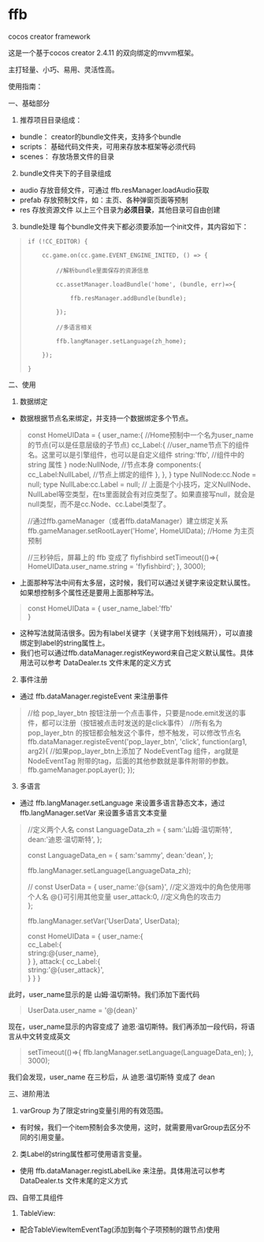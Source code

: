 # ffb
cocos creator framework

这是一个基于cocos creator 2.4.11 的双向绑定的mvvm框架。

主打轻量、小巧、易用、灵活性高。

使用指南：

 一、基础部分
1. 推荐项目目录组成：
- bundle： creator的bundle文件夹，支持多个bundle 
- scripts： 基础代码文件夹，可用来存放本框架等必须代码
- scenes： 存放场景文件的目录

2. bundle文件夹下的子目录组成
- audio 存放音频文件，可通过 ffb.resManager.loadAudio获取
- prefab 存放预制文件，如：主页、各种弹窗页面等预制
- res 存放资源文件
以上三个目录为**必须目录**，其他目录可自由创建

3. bundle处理
每个bundle文件夹下都必须要添加一个init文件，其内容如下：
>     if (!CC_EDITOR) {
> 
>         cc.game.on(cc.game.EVENT_ENGINE_INITED, () => {
> 
>             //解析bundle里面保存的资源信息
> 
>             cc.assetManager.loadBundle('home', (bundle, err)=>{
> 
>                 ffb.resManager.addBundle(bundle);
> 
>             });
> 
>             //多语言相关
> 
>             ffb.langManager.setLanguage(zh_home);
> 
>         });
> 
>     }

二、使用

1. 数据绑定
- 数据根据节点名来绑定，并支持一个数据绑定多个节点。
>   const HomeUIData = {
>       user_name:{                                     //Home预制中一个名为user_name的节点(可以是任意层级的子节点)
>           cc_Label:{                                  //user_name节点下的组件名。这里可以是引擎组件，也可以是自定义组件
>               string:'ffb',                           //组件中的 string 属性
>           }
>           node:NullNode,                              //节点本身
>           components:{
>               cc_Label:NullLabel,                     //节点上绑定的组件
>           },
>       },
>   }
>   type NullNode:cc.Node = null; type NullLabe:cc.Label = null; 
>   // 上面是个小技巧，定义NullNode、NullLabel等空类型，在ts里面就会有对应类型了。如果直接写null，就会是null类型，而不是cc.Node、cc.Label类型了。   
>   
>   
>   //通过ffb.gameManager（或者ffb.dataManager）建立绑定关系
>   ffb.gameManager.setRootLayer('Home', HomeUIData); //Home 为主页预制
>   
>   //三秒钟后，屏幕上的 ffb 变成了 flyfishbird
>   setTimeout(()=>{
>       HomeUIData.user_name.string = 'flyfishbird';
>   }, 3000);

- 上面那种写法中间有太多层，这时候，我们可以通过关键字来设定默认属性。如果想控制多个属性还是要用上面那种写法。

> const HomeUIData = {
>     user_name_label:'ffb'                                 
> }

- 这种写法就简洁很多。因为有label关键字（关键字用下划线隔开），可以直接绑定到label的string属性上。
- 我们也可以通过ffb.dataManager.registKeyword来自己定义默认属性。具体用法可以参考 DataDealer.ts 文件末尾的定义方式

2. 事件注册
- 通过 ffb.dataManager.registeEvent 来注册事件

> //给 pop_layer_btn 按钮注册一个点击事件，只要是node.emit发送的事件，都可以注册（按钮被点击时发送的是click事件）
> //所有名为 pop_layer_btn 的按钮都会触发这个事件，想不触发，可以修改节点名
> ffb.dataManager.registeEvent('pop_layer_btn', 'click', function(arg1, arg2){
>     //如果pop_layer_btn上添加了 NodeEventTag 组件，arg就是 NodeEventTag 附带的tag，后面的其他参数就是事件附带的参数。
>     ffb.gameManager.popLayer();
> });

3. 多语言
- 通过 ffb.langManager.setLanguage 来设置多语言静态文本，通过 ffb.langManager.setVar 来设置多语言文本变量

> //定义两个人名
> const LanguageData_zh = {
>     sam:'山姆·温切斯特',
>     dean:'迪恩·温切斯特',
> };
> 
> const LanguageData_en = {
>     sam:'sammy',
>     dean:'dean',
> };
> 
> ffb.langManager.setLanguage(LanguageData_zh);
> 
> //
> const UserData = {
>     user_name:'@{sam}',      //定义游戏中的角色使用哪个人名   @{}可引用其他变量
>     user_attack:0,           //定义角色的攻击力          
> };
> 
> ffb.langManager.setVar('UserData', UserData);
> 
> const HomeUIData = {
>     user_name:{                                   
>         cc_Label:{                                
>             string:@{user_name},                         
>         }
>     },
>     attack:{
>         cc_Label:{                                
>             string:'@{user_attack}',                         
>         }
>     }
> }

此时，user_name显示的是 山姆·温切斯特。我们添加下面代码

> UserData.user_name = '@{dean}'

现在，user_name显示的内容变成了 迪恩·温切斯特。我们再添加一段代码，将语言从中文转变成英文

> setTimeout(()=>{
>     ffb.langManager.setLanguage(LanguageData_en);
> }, 3000);

我们会发现，user_name 在三秒后，从 迪恩·温切斯特 变成了 dean 

三、进阶用法
1. varGroup 为了限定string变量引用的有效范围。
- 有时候，我们一个item预制会多次使用，这时，就需要用varGroup去区分不同的引用变量。
2. 类Label的string属性都可使用语言变量。
- 使用 ffb.dataManager.registLabelLike 来注册。具体用法可以参考 DataDealer.ts 文件末尾的定义方式

四、自带工具组件
1. TableView:
- 配合TableViewItemEventTag(添加到每个子项预制的跟节点)使用